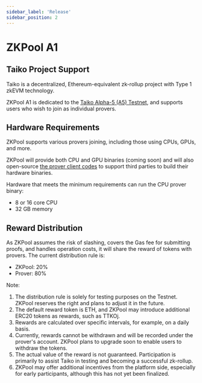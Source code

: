 ```yaml
---
sidebar_label: 'Release'
sidebar_position: 2
---
```


# ZKPool A1

## Taiko Project Support

Taiko is a decentralized, Ethereum-equivalent zk-rollup project with Type 1 zkEVM technology.

ZKPool A1 is dedicated to the [Taiko Alpha-5 (A5) Testnet](https://taiko.mirror.xyz/0jc5XA5RVjOUNVdRdGmw9prlsC4deA1XgZJppmXh8rs), and supports users who wish to join as individual provers.

## Hardware Requirements

ZKPool supports various provers joining, including those using CPUs, GPUs, and more.

ZKPool will provide both CPU and GPU binaries (coming soon) and will also open-source [the prover client codes](https://github.com/aoraki-labs/zkpool-prover) to support third parties to build their hardware binaries.

Hardware that meets the minimum requirements can run the CPU prover binary:

- 8 or 16 core CPU
- 32 GB memory

## Reward Distribution

As ZKPool assumes the risk of slashing, covers the Gas fee for submitting proofs, and handles operation costs, it will share the reward of tokens with provers. The current distribution rule is:

- ZKPool: 20%
- Prover: 80%

Note: 

1. The distribution rule is solely for testing purposes on the Testnet. ZKPool reserves the right and plans to adjust it in the future.
2. The default reward token is ETH, and ZKPool may introduce additional ERC20 tokens as rewards, such as TTKOj.
3. Rewards are calculated over specific intervals, for example, on a daily basis.
4. Currently, rewards cannot be withdrawn and will be recorded under the prover's account. ZKPool plans to upgrade soon to enable users to withdraw the tokens.
5. The actual value of the reward is not guaranteed. Participation is primarily to assist Taiko in testing and becoming a successful zk-rollup.
6. ZKPool may offer additional incentives from the platform side, especially for early participants, although this has not yet been finalized.